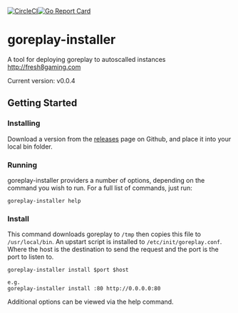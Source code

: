 
[![CircleCI](https://circleci.com/gh/fresh8/goreplay-installer.svg?style=svg)](https://circleci.com/gh/fresh8/goreplay-installer)[![Go Report Card](https://goreportcard.com/badge/github.com/fresh8/goreplay-installer)](https://goreportcard.com/report/github.com/fresh8/goreplay-installer)

# goreplay-installer
A tool for deploying goreplay to autoscalled instances http://fresh8gaming.com

Current version: v0.0.4

## Getting Started
### Installing
Download a version from the [releases](https://github.com/fresh8/goreplay-installer/releases) page on Github, and place it into your local bin folder.

### Running
goreplay-installer providers a number of options, depending on the command you wish to run. For a full list of commands, just run:
```
goreplay-installer help
```

### Install
This command downloads goreplay to `/tmp` then copies this file to `/usr/local/bin`. An upstart script is installed to `/etc/init/goreplay.conf`. Where the host is the destination to send the request and the port is the port to listen to.
```
goreplay-installer install $port $host

e.g.
goreplay-installer install :80 http://0.0.0.0:80
```

Additional options can be viewed via the help command.
